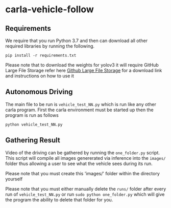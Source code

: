 # carla-vehicle-follow
## Requirements
We require that you run Python 3.7 and then can download all other required libraries by running the following.
```
pip install -r requirements.txt
```

Please note that to download the weights for yolov3 it will require GitHub Large File Storage refer here [Github Large File Storage](https://git-lfs.github.com/) for a download link and instructions on how to use it

## Autonomous Driving 
The main file to be run is `vehicle_test_NN.py` which is run like any other carla program. First the carla environment must be started up then the program is run as follows
```
python vehicle_test_NN.py
```
## Gathering Result
Video of the driving can be gathered by running the `one_folder.py` script. This script will compile all images genererated via inference into the `images/` folder thus allowing a user to see what the vehicle sees during its run. 

Please note that you must create this 'images/' folder within the directory yourself

Please note that you must either manually delete the `runs/` folder after every run of `vehicle_test_NN.py` or run `sudo python one_folder.py` which will give the program the ability to delete that folder for you.
